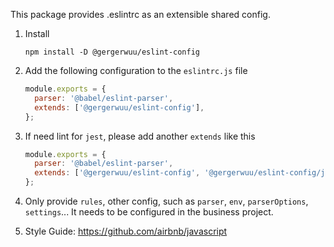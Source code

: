 This package provides .eslintrc as an extensible shared config.

1. Install

   `npm install -D @gergerwuu/eslint-config`

2. Add the following configuration to the `eslintrc.js` file
   ```js
   module.exports = {
     parser: '@babel/eslint-parser',
     extends: ['@gergerwuu/eslint-config'],
   };
   ```
3. If need lint for `jest`, please add another `extends` like this
   ```js
   module.exports = {
     parser: '@babel/eslint-parser',
     extends: ['@gergerwuu/eslint-config', '@gergerwuu/eslint-config/jest'],
   };
   ```
4. Only provide `rules`, other config, such as `parser`, `env`, `parserOptions`, `settings`... It needs to be configured in the business project.

5. Style Guide: https://github.com/airbnb/javascript
